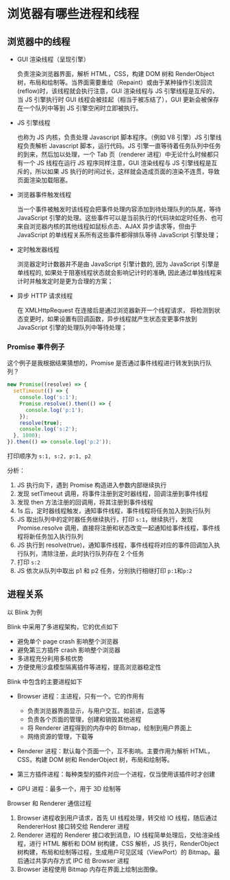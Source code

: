 # 浏览器有哪些进程和线程

## 浏览器中的线程

- GUI 渲染线程（呈现引擎）

  负责渲染浏览器界面，解析 HTML，CSS，构建 DOM 树和 RenderObject 树，布局和绘制等。当界面需要重绘（Repaint）或由于某种操作引发回流(reflow)时，该线程就会执行注意，GUI 渲染线程与 JS 引擎线程是互斥的，当 JS 引擎执行时 GUI 线程会被挂起（相当于被冻结了），GUI 更新会被保存在一个队列中等到 JS 引擎空闲时立即被执行。

- JS 引擎线程

  也称为 JS 内核，负责处理 Javascript 脚本程序。（例如 V8 引擎）JS 引擎线程负责解析 Javascript 脚本，运行代码。JS 引擎一直等待着任务队列中任务的到来，然后加以处理，一个 Tab 页（renderer 进程）中无论什么时候都只有一个 JS 线程在运行 JS 程序同样注意，GUI 渲染线程与 JS 引擎线程是互斥的，所以如果 JS 执行的时间过长，这样就会造成页面的渲染不连贯，导致页面渲染加载阻塞。

- 浏览器事件触发线程

  当一个事件被触发时该线程会把事件处理内容添加到待处理队列的队尾，等待 JavaScript 引擎的处理。这些事件可以是当前执行的代码块如定时任务、也可来自浏览器内核的其他线程如鼠标点击、AJAX 异步请求等，但由于 JavaScript 的单线程关系所有这些事件都得排队等待 JavaScript 引擎处理；

- 定时触发器线程

  浏览器定时计数器并不是由 JavaScript 引擎计数的, 因为 JavaScript 引擎是单线程的, 如果处于阻塞线程状态就会影响记计时的准确, 因此通过单独线程来计时并触发定时是更为合理的方案；

- 异步 HTTP 请求线程

  在 XMLHttpRequest 在连接后是通过浏览器新开一个线程请求， 将检测到状态变更时，如果设置有回调函数，异步线程就产生状态变更事件放到 JavaScript 引擎的处理队列中等待处理；

### Promise 事件例子

这个例子是我根据结果猜想的，Promise 是否通过事件线程进行转发到执行队列？

```js
new Promise((resolve) => {
  setTimeout(() => {
    console.log('s:1');
    Promise.resolve().then(() => {
      console.log('p:1');
    });
    resolve(true);
    console.log('s:2');
  }, 1000);
}).then(() => console.log('p:2'));
```

打印顺序为 `s:1, s:2, p:1, p2`

分析：

1. JS 执行向下，遇到 Promise 构造进入参数内部继续执行
2. 发现 setTimeout 调用，将事件注册到定时器线程，回调注册到事件线程
3. 发现 then 方法注册的回调用，将其注册到事件线程
4. 1s 后，定时器线程触发，通知事件线程，事件线程将任务加入到执行队列
5. JS 取出队列中的定时器任务继续执行，打印 `s:1`，继续执行，发现 Promise.resolve 调用，直接将注册和状态改变一起通知给事件线程，事件线程将新任务加入执行队列
6. JS 执行到 resolve(true)，通知事件线程，事件线程将对应的事件回调加入执行队列，清除注册，此时执行队列存在 2 个任务
7. 打印 `s:2`
8. JS 依次从队列中取出 p1 和 p2 任务，分别执行相继打印 `p:1`和`p:2`


## 进程关系

以 Blink 为例

Blink 中采用了多进程架构，它的优点如下

- 避免单个 page crash 影响整个浏览器
- 避免第三方插件 crash 影响整个浏览器
- 多进程充分利用多核优势
- 方便使用沙盒模型隔离插件等进程，提高浏览器稳定性

Blink 中包含的主要进程如下

- Browser 进程：主进程，只有一个。它的作用有

  - 负责浏览器界面显示，与用户交互。如前进，后退等
  - 负责各个页面的管理，创建和销毁其他进程
  - 将 Renderer 进程得到的内存中的 Bitmap，绘制到用户界面上
  - 网络资源的管理，下载等

- Renderer 进程：默认每个页面一个，互不影响。主要作用为解析 HTML，CSS，构建 DOM 树和 RenderObject 树，布局和绘制等。
- 第三方插件进程：每种类型的插件对应一个进程，仅当使用该插件时才创建
- GPU 进程：最多一个，用于 3D 绘制等

Browser 和 Renderer 通信过程

1. Browser 进程收到用户请求，首先 UI 线程处理，转交给 IO 线程，随后通过 RendererHost 接口转交给 Renderer 进程
2. Renderer 进程的 Renderer 接口收到消息，IO 线程简单处理后，交给渲染线程，进行 HTML 解析和 DOM 树构建，CSS 解析，JS 执行，RenderObject 树构建，布局和绘制等过程，生成用户可见区域（ViewPort）的 Bitmap。最后通过共享内存方式 IPC 给 Browser 进程
3. Browser 进程使用 Bitmap 内存在界面上绘制出图像。
